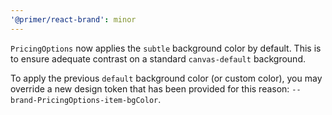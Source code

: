 ```yaml
---
'@primer/react-brand': minor
---
```


`PricingOptions` now applies the `subtle` background color by default. This is to ensure adequate contrast on a standard `canvas-default` background.

To apply the previous `default` background color (or custom color), you may override a new design token that has been provided for this reason: `--brand-PricingOptions-item-bgColor`.
